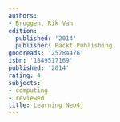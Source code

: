 ```yaml
---
authors:
- Bruggen, Rik Van
edition:
  published: '2014'
  publisher: Packt Publishing
goodreads: '25784476'
isbn: '1849517169'
published: '2014'
rating: 4
subjects:
- computing
- reviewed
title: Learning Neo4j
---
```


